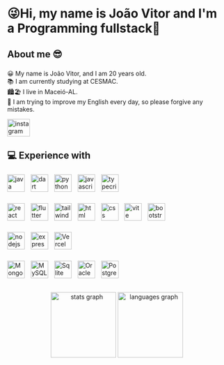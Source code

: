 <h1 align="left"> 😜Hi, my name is João Vitor and I'm a Programming fullstack👋</h1>

 ###

<h2 align="left"> About me 😎</h2>

 ###

 <p align="left">😀 My name is João Vitor, and I am 20 years old.<br>📚 I am currently studying at CESMAC.<br>🏙️🏖️ I live in Maceió-AL.<br>📒 I am trying to improve my English every day, so please forgive any mistakes.</p>


<div align="left">
<a href="https://www.instagram.com/euujoaovitorr"><img src="https://raw.githubusercontent.com/maurodesouza/profile-readme-generator/master/src/assets/icons/social/instagram/default.svg" width="52" height="40" alt="instagram logo"  /></a> 
</div>

 ###
 <h2 align="left">💻 Experience with</h2>



###

<div align="left">
<img src="https://skillicons.dev/icons?i=java" height="40" alt="java logo"  />
 <img width="6" />
<img src="https://skillicons.dev/icons?i=dart" height="40" alt="dart logo"  />
 <img width="6" />
<img src="https://skillicons.dev/icons?i=py" height="40" alt="python logo"  />
  <img width="6" />
<img src="https://skillicons.dev/icons?i=js" height="40" alt="javascript logo"  />
  <img width="6" />
<img src="https://skillicons.dev/icons?i=ts" height="40" alt="typecript logo"  />
  <img width="6" /> 
</div>

 ###
<div align="left">
<img src="https://skillicons.dev/icons?i=react" height="40" alt="react logo"  />
 <img width="6" />
<img src="https://skillicons.dev/icons?i=flutter" height="40" alt="flutter logo"  />
 <img width="6" />
<img src="https://skillicons.dev/icons?i=tailwindcss" height="40" alt="tailwindcss logo"  />
  <img width="6" />
<img src="https://skillicons.dev/icons?i=html" height="40" alt="html logo"  />
  <img width="6" /> 
<img src="https://skillicons.dev/icons?i=css" height="40" alt="css logo"  />
  <img width="6" /> 
<img src="https://skillicons.dev/icons?i=vite" height="40" alt="vite logo"  />
  <img width="6" /> 
<img src="https://skillicons.dev/icons?i=bootstrap" height="40" alt="bootstrap logo"  />
  <img width="6" /> 
</div>

###
<div align="left">

<img src="https://skillicons.dev/icons?i=nodejs" height="40" alt="nodejs logo"  />
 <img width="6" />
<img src="https://skillicons.dev/icons?i=express" height="40" alt="express logo"  />
 <img width="6" />
 
<img src="https://img.shields.io/badge/Vercel-000000?style=for-the-badge&logo=vercel&logoColor=white" height="40" alt="Vercel logo"  />

</div>

###
<div align="left">
<img src="https://img.shields.io/badge/MongoDB-4EA94B?style=for-the-badge&logo=mongodb&logoColor=white" height="40" alt="MongoDB logo"  />
 <img width="6" />
<img src="https://img.shields.io/badge/MySQL-005C84?style=for-the-badge&logo=mysql&logoColor=white" height="40" alt="MySQL logo"  />
 <img width="6" />
<img src="https://img.shields.io/badge/Sqlite-003B57?style=for-the-badge&logo=sqlite&logoColor=white" height="40" alt="Sqlite logo"  />
 <img width="6" />
<img src="https://img.shields.io/badge/Oracle-F80000?style=for-the-badge&logo=Oracle&logoColor=white" height="40" alt="Oracle logo"  />
 <img width="6" />
<img src="https://img.shields.io/badge/PostgreSQL-316192?style=for-the-badge&logo=postgresql&logoColor=white" height="40" alt="PostgreSQL logo"  />
 <img width="6" />
</div>

##

<div align="center">
  <img src="https://github-readme-stats.vercel.app/api?username=joaovitorraraujo&hide_title=false&hide_rank=false&show_icons=true&include_all_commits=true&count_private=true&disable_animations=false&theme=dark&locale=en&hide_border=true&order=1" height="150" alt="stats graph"  />
  <img src="https://github-readme-stats.vercel.app/api/top-langs?username=joaovitorraraujo&locale=en&hide_title=false&layout=compact&card_width=320&langs_count=5&theme=dark&hide_border=true&order=2" height="150" alt="languages graph"  />
</div>

##
